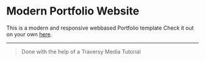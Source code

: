 # Modern Portfolio Website

This is a modern and responsive webbased Portfolio template
Check it out on your own [here]().

---

> Done with the help of a Traversy Media Tutorial
